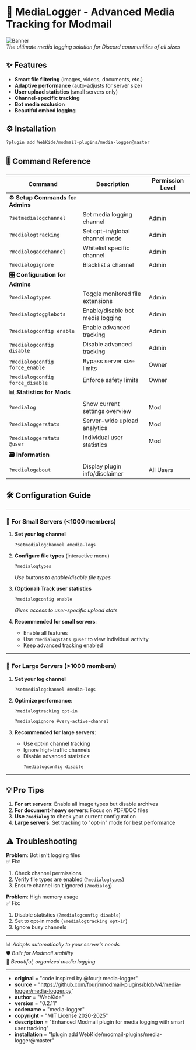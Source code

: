 # 📁 MediaLogger - Advanced Media Tracking for Modmail

![Banner](https://i.imgur.com/l9yCq6n.png)  
*The ultimate media logging solution for Discord communities of all sizes*

## ✨ Features

- **Smart file filtering** (images, videos, documents, etc.)
- **Adaptive performance** (auto-adjusts for server size)
- **User upload statistics** (small servers only)
- **Channel-specific tracking**
- **Bot media exclusion**
- **Beautiful embed logging**

## ⚙️ Installation

```bash
?plugin add WebKide/modmail-plugins/media-logger@master
```

## 🎚️ Command Reference

| Command | Description | Permission Level |
|---------|-------------|------------------|
| **⚙️ Setup Commands for Admins** | | |
| `?setmedialogchannel` | Set media logging channel | Admin |
| `?medialogtracking` | Set opt-in/global channel mode | Admin |
| `?medialogaddchannel` | Whitelist specific channel | Admin |
| `?medialogignore` | Blacklist a channel | Admin |
| **🎛️ Configuration for Admins** | | |
| `?medialogtypes` | Toggle monitored file extensions | Admin |
| `?medialogtogglebots` | Enable/disable bot media logging | Admin |
| `?medialogconfig enable` | Enable advanced tracking | Admin |
| `?medialogconfig disable` | Disable advanced tracking | Admin |
| `?medialogconfig force_enable` | Bypass server size limits | Owner |
| `?medialogconfig force_disable` | Enforce safety limits | Owner |
| **📊 Statistics for Mods** | | |
| `?medialog` | Show current settings overview | Mod |
| `?medialoggerstats` | Server-wide upload analytics | Mod |
| `?medialoggerstats @user` | Individual user statistics | Mod |
| **🗃️ Information** | | |
| `?medialogabout` | Display plugin info/disclaimer | All Users |

## 🛠️ Configuration Guide

---
### 🔹 For Small Servers (<1000 members)

1. **Set your log channel**  
   ```
   ?setmedialogchannel #media-logs
   ```

2. **Configure file types** (interactive menu)  
   ```
   ?medialogtypes
   ```
   *Use buttons to enable/disable file types*

3. **(Optional) Track user statistics**  
   ```
   ?medialogconfig enable
   ```
   *Gives access to user-specific upload stats*

4. **Recommended for small servers**:  
   - Enable all features
   - Use `?medialogstats @user` to view individual activity
   - Keep advanced tracking enabled

---
### 🔹 For Large Servers (>1000 members)

1. **Set your log channel**  
   ```
   ?setmedialogchannel #media-logs
   ```

2. **Optimize performance**:  
   ```
   ?medialogtracking opt-in
   ```
   ```
   ?medialogignore #very-active-channel
   ```

3. **Recommended for large servers**:  
   - Use opt-in channel tracking
   - Ignore high-traffic channels
   - Disable advanced statistics:
     ```
     ?medialogconfig disable
     ```

---
## 💡 Pro Tips

1. **For art servers**: Enable all image types but disable archives
2. **For document-heavy servers**: Focus on PDF/DOC files
3. **Use `?medialog`** to check your current configuration
4. **Large servers**: Set tracking to "opt-in" mode for best performance

## ⚠️ Troubleshooting

**Problem**: Bot isn't logging files  
✅ Fix:  
1. Check channel permissions
2. Verify file types are enabled (`?medialogtypes`)
3. Ensure channel isn't ignored (`?medialog`)

**Problem**: High memory usage  
✅ Fix:  
1. Disable statistics (`?medialogconfig disable`)
2. Set to opt-in mode (`?medialogtracking opt-in`)
3. Ignore busy channels

---

📊 *Adapts automatically to your server's needs*  
🛡️ *Built for Modmail stability*  
🎨 *Beautiful, organized media logging*

---

- __original__ = "code inspired by @fourjr media-logger"
- __source__ = "https://github.com/fourjr/modmail-plugins/blob/v4/media-logger/media-logger.py"
- __author__ = "WebKide"
- __version__ = "0.2.11"
- __codename__ = "media-logger"
- __copyright__ = "MIT License 2020-2025"
- __description__ = "Enhanced Modmail plugin for media logging with smart user tracking"
- __installation__ = "!plugin add WebKide/modmail-plugins/media-logger@master"

